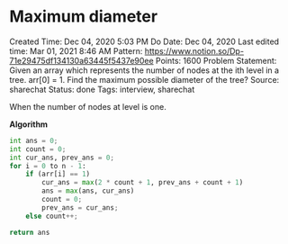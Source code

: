 # Maximum diameter

Created Time: Dec 04, 2020 5:03 PM
Do Date: Dec 04, 2020
Last edited time: Mar 01, 2021 8:46 AM
Pattern: https://www.notion.so/Dp-71e29475df134130a63445f5437e90ee
Points: 1600
Problem Statement: Given an array which represents the number of nodes at the ith level in a tree. arr[0] = 1. Find the maximum possible diameter of the tree?
Source: sharechat
Status: done
Tags: interview, sharechat

When the number of nodes at level is one. 

**Algorithm**

```python
int ans = 0; 
int count = 0; 
int cur_ans, prev_ans = 0; 
for i = 0 to n - 1:
	if (arr[i] == 1)
		cur_ans = max(2 * count + 1, prev_ans + count + 1)
		ans = max(ans, cur_ans)
		count = 0; 
		prev_ans = cur_ans; 
	else count++;

return ans
```
